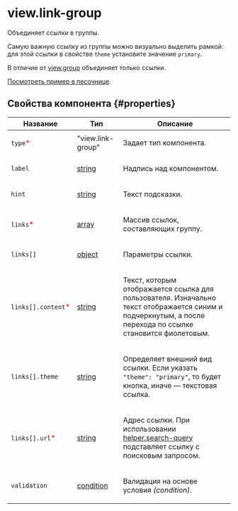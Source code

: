 # view.link-group

Объединяет ссылки в группы.

Самую важную ссылку из группы можно визуально выделить рамкой: для этой ссылки в свойстве `theme` установите значение `primary`.

В отличие от [view.group](view.group.md) объединяет только ссылки.

[Посмотреть пример в песочнице](https://ya.cc/t/YoOueC4dHZHJh).

## Свойства компонента {#properties}

| Название                                            | Тип                                                                                    | Описание                                                                                                                                                          |
| --------------------------------------------------- | -------------------------------------------------------------------------------------- | ----------------------------------------------------------------------------------------------------------------------------------------------------------------- |
| `type`<span style="color: red">\*</span>            | "view.link-group"                                                                      | <p>Задает тип компонента.</p>                                                                                                                                     |
| `label`                                             | <a class="xref popup-link" href="../concepts/types.dita#types/string">string</a>       | <p>Надпись над компонентом.</p>                                                                                                                                   |
| `hint`                                              | <a class="xref popup-link" href="../concepts/types.dita#types/string">string</a>       | <p>Текст подсказки.</p>                                                                                                                                           |
| `links`<span style="color: red">\*</span>           | <a class="xref popup-link" href="../concepts/types.dita#types/array">array</a>         | <p>Массив ссылок, составляющих группу.</p>                                                                                                                        |
| `links[]`                                           | <a class="xref popup-link" href="../concepts/types.dita#types/object">object</a>       | <p>Параметры ссылки.</p>                                                                                                                                          |
| `links[].content`<span style="color: red">\*</span> | <a class="xref popup-link" href="../concepts/types.dita#types/string">string</a>       | <p>Текст, которым отображается ссылка для пользователя. Изначально текст отображается синим и подчеркнутым, а после перехода по ссылке становится фиолетовым.</p> |
| `links[].theme`                                     | <a class="xref popup-link" href="../concepts/types.dita#types/string">string</a>       | <p>Определяет внешний вид ссылки. Если указать `"theme": "primary"`, то будет кнопка, иначе — текстовая ссылка.</p>                                               |
| `links[].url`<span style="color: red">\*</span>     | <a class="xref popup-link" href="../concepts/types.dita#types/string">string</a>       | <p>Адрес ссылки. При использовании <a href="helper.search-query.md">helper.search-query</a> подставляет ссылку с поисковым запросом.</p>                          |
| `validation`                                        | <a class="xref popup-link" href="../concepts/types.dita#types/condition">condition</a> | <p>Валидация на основе условия <em>(condition)</em>.</p>                                                                                                          |
